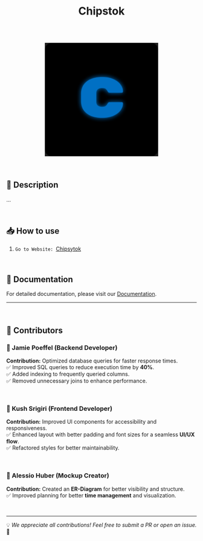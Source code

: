 <h1 align="center">Chipstok</h1>

<br>
<br>


<p align="center">
  <img src="./Chipstok/assets/Untitled.png" alt="Chipstok Logo" width="300">
</p>

<br>

## 🚀 Description

...

<br>

## 📥 How to use

1. `Go to Website: `[Chipsytok](https://www.chipsytok.bbzwinf.ch/)

<br>

## 📖 Documentation

For detailed documentation, please visit our [Documentation](docs).

---

<br>

## 👥 Contributors

### 🎯 Jamie Poeffel (Backend Developer)

**Contribution:** Optimized database queries for faster response times.  
✅ Improved SQL queries to reduce execution time by **40%**.  
✅ Added indexing to frequently queried columns.  
✅ Removed unnecessary joins to enhance performance.

<br>

### 🎨 Kush Srigiri (Frontend Developer)

**Contribution:** Improved UI components for accessibility and responsiveness.  
✅ Enhanced layout with better padding and font sizes for a seamless **UI/UX flow**.  
✅ Refactored styles for better maintainability.

<br>

### 📝 Alessio Huber (Mockup Creator)  

**Contribution:** Created an **ER-Diagram** for better visibility and structure.  
✅ Improved planning for better **time management** and visualization.

<br>

---

💡 *We appreciate all contributions! Feel free to submit a PR or open an issue.* 🎉

